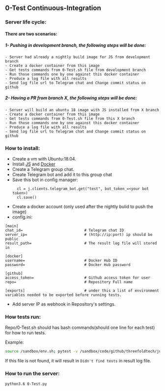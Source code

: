 ## 0-Test Continuous-Integration

### Server life cycle:
#### There are two scenarios:

##### 1- Pushing in development branch, the following steps will be done:

    - Server had already a nightly build image for JS from development branch
    - Create a docker container from this image
    - Get tests commands from 0-Test.sh file from development branch
    - Run those commands one by one against this docker container
    - Produce a log file with all results 
    - Send log file url to Telegram chat and Change commit status on github

##### 2- Having a PR from branch X, the following steps will be done: 

    - Server will build an ubuntu 18 image with JS installed from X branch
    - Create a docker container from this image
    - Get tests commands from 0-Test.sh file from this X branch
    - Run those commands one by one against this docker container
    - Produce a log file with all results 
    - Send log file url to Telegram chat and Change commit status on github

### How to install:

- Create a vm with Ubuntu:18.04.
- Install [JS](https://github.com/threefoldtech/jumpscaleX/tree/development/install#base-environment-variables-which-can-be-used-in-a-script) and [Docker](https://docs.docker.com/install/linux/docker-ce/ubuntu/#install-using-the-repository)
- Create a Telegram group chat.
- Create Telegram bot and add it to this group chat
- Save this bot in config manager:
  ```
    cl = j.clients.telegram_bot.get("test", bot_token_=<your bot token>)
    cl.save()
    ```
- Create a docker account (only used after the nightly bulid to push the image)
- config.ini:

```
[main]
chat_id=                            # Telegram chat ID
server_ip=                          # (http://ip:port) ip should be public
result_path=                        # The result log file will stored in

[docker]
username=                           # Docker Hub ID
password=                           # Docker Hub password

[github]
access_token=                       # Github access token for user
repo=                               # Repository Full name

[exports]                           # under this a list of environment variables needed to be exported before running tests.
```

- Add server IP as webhook in Repository's settings.

### How tests run:

Repo/0-Test.sh should has bash commands(should one line for each test) for how to run tests.

Example:
```bash
source /sandbox/env.sh; pytest -v /sandbox/code/github/threefoldtech/jumpscaleX
```
If this file is not found, it will result in `Didn't find tests` in result log file.
### How to run the server:

```bash
python3.6 0-Test.py
```
